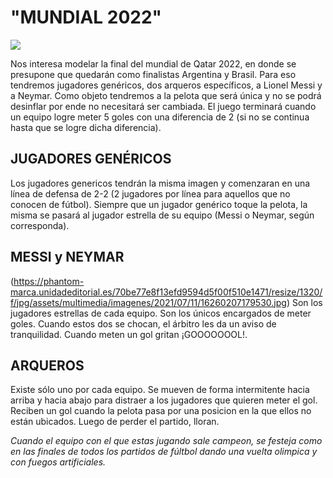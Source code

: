# "MUNDIAL 2022"

<img src="[/docs/logo.png](https://img.asmedia.epimg.net/resizer/fhNZ6Xf3QxTs89pWcLpl34krpDs=/360x203/cloudfront-eu-central-1.images.arcpublishing.com/diarioas/HYY324B22ZJATMWO4DAGYWWQIA.jpg)">
     
Nos interesa modelar la final del mundial de Qatar 2022, en donde se presupone que quedarán como finalistas Argentina y Brasil.
Para eso tendremos jugadores genéricos, dos arqueros específicos, a Lionel Messi y a Neymar. Como objeto tendremos a la pelota que será única y no se podrá desinflar por ende no necesitará ser cambiada.
El juego terminará cuando un equipo logre meter 5 goles con una diferencia de 2 (si no se continua hasta que se logre dicha diferencia).

## JUGADORES GENÉRICOS
Los jugadores genericos tendrán la misma imagen y comenzaran en una línea de defensa de 2-2 (2 jugadores por línea para aquellos que no conocen de fútbol).
Siempre que un jugador genérico toque la pelota, la misma se pasará al jugador estrella de su equipo (Messi o Neymar, según corresponda).

## MESSI y NEYMAR
(https://phantom-marca.unidadeditorial.es/70be77e8f13efd9594d5f00f510e1471/resize/1320/f/jpg/assets/multimedia/imagenes/2021/07/11/16260207179530.jpg)
Son los jugadores estrellas de cada equipo. Son los únicos encargados de meter goles. Cuando estos dos se chocan, el árbitro les da un aviso de tranquilidad. Cuando meten un gol gritan ¡GOOOOOOOL!.


## ARQUEROS
Existe sólo uno por cada equipo. Se mueven de forma intermitente hacia arriba y hacia abajo para distraer a los jugadores que quieren meter el gol. 
Reciben un gol cuando la pelota pasa por una posicion en la que ellos no están ubicados. Luego de perder el partido, lloran.


*Cuando el equipo con el que estas jugando sale campeon, se festeja como en las finales de todos los partidos de fúltbol dando una vuelta olimpica y con fuegos artificiales.*

